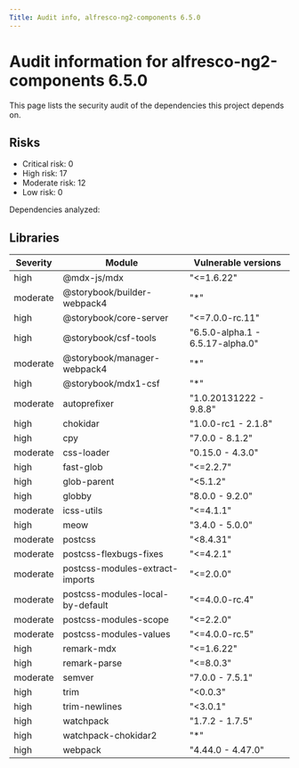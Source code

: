 ```yaml
---
Title: Audit info, alfresco-ng2-components 6.5.0
---
```


# Audit information for alfresco-ng2-components 6.5.0

This page lists the security audit of the dependencies this project depends on.

## Risks

- Critical risk: 0
- High risk: 17
- Moderate risk: 12
- Low risk: 0

Dependencies analyzed: 

## Libraries

| Severity | Module | Vulnerable versions |
| --- | --- | --- |
|high | @mdx-js/mdx | &#34;&lt;=1.6.22&#34; |
|moderate | @storybook/builder-webpack4 | &#34;*&#34; |
|high | @storybook/core-server | &#34;&lt;=7.0.0-rc.11&#34; |
|high | @storybook/csf-tools | &#34;6.5.0-alpha.1 - 6.5.17-alpha.0&#34; |
|moderate | @storybook/manager-webpack4 | &#34;*&#34; |
|high | @storybook/mdx1-csf | &#34;*&#34; |
|moderate | autoprefixer | &#34;1.0.20131222 - 9.8.8&#34; |
|high | chokidar | &#34;1.0.0-rc1 - 2.1.8&#34; |
|high | cpy | &#34;7.0.0 - 8.1.2&#34; |
|moderate | css-loader | &#34;0.15.0 - 4.3.0&#34; |
|high | fast-glob | &#34;&lt;=2.2.7&#34; |
|high | glob-parent | &#34;&lt;5.1.2&#34; |
|high | globby | &#34;8.0.0 - 9.2.0&#34; |
|moderate | icss-utils | &#34;&lt;=4.1.1&#34; |
|high | meow | &#34;3.4.0 - 5.0.0&#34; |
|moderate | postcss | &#34;&lt;8.4.31&#34; |
|moderate | postcss-flexbugs-fixes | &#34;&lt;=4.2.1&#34; |
|moderate | postcss-modules-extract-imports | &#34;&lt;=2.0.0&#34; |
|moderate | postcss-modules-local-by-default | &#34;&lt;=4.0.0-rc.4&#34; |
|moderate | postcss-modules-scope | &#34;&lt;=2.2.0&#34; |
|moderate | postcss-modules-values | &#34;&lt;=4.0.0-rc.5&#34; |
|high | remark-mdx | &#34;&lt;=1.6.22&#34; |
|high | remark-parse | &#34;&lt;=8.0.3&#34; |
|moderate | semver | &#34;7.0.0 - 7.5.1&#34; |
|high | trim | &#34;&lt;0.0.3&#34; |
|high | trim-newlines | &#34;&lt;3.0.1&#34; |
|high | watchpack | &#34;1.7.2 - 1.7.5&#34; |
|high | watchpack-chokidar2 | &#34;*&#34; |
|high | webpack | &#34;4.44.0 - 4.47.0&#34; |


